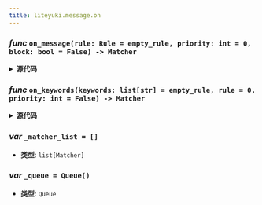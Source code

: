 ```yaml
---
title: liteyuki.message.on
---
```

### *func* `on_message(rule: Rule = empty_rule, priority: int = 0, block: bool = False) -> Matcher`


<details>
<summary> <b>源代码</b> </summary>

```python
def on_message(rule: Rule=empty_rule, priority: int=0, block: bool=False) -> Matcher:
    matcher = Matcher(rule, priority, block)
    for i, m in enumerate(_matcher_list):
        if m.priority < matcher.priority:
            _matcher_list.insert(i, matcher)
            break
    else:
        _matcher_list.append(matcher)
    return matcher
```
</details>

### *func* `on_keywords(keywords: list[str] = empty_rule, rule = 0, priority: int = False) -> Matcher`


<details>
<summary> <b>源代码</b> </summary>

```python
def on_keywords(keywords: list[str], rule=empty_rule, priority: int=0, block: bool=False) -> Matcher:

    @Rule
    async def on_keywords_rule(event: MessageEvent):
        return any((keyword in event.raw_message for keyword in keywords))
    return on_message(on_keywords_rule & rule, priority, block)
```
</details>

### ***var*** `_matcher_list = []`

- **类型**: `list[Matcher]`

### ***var*** `_queue = Queue()`

- **类型**: `Queue`

